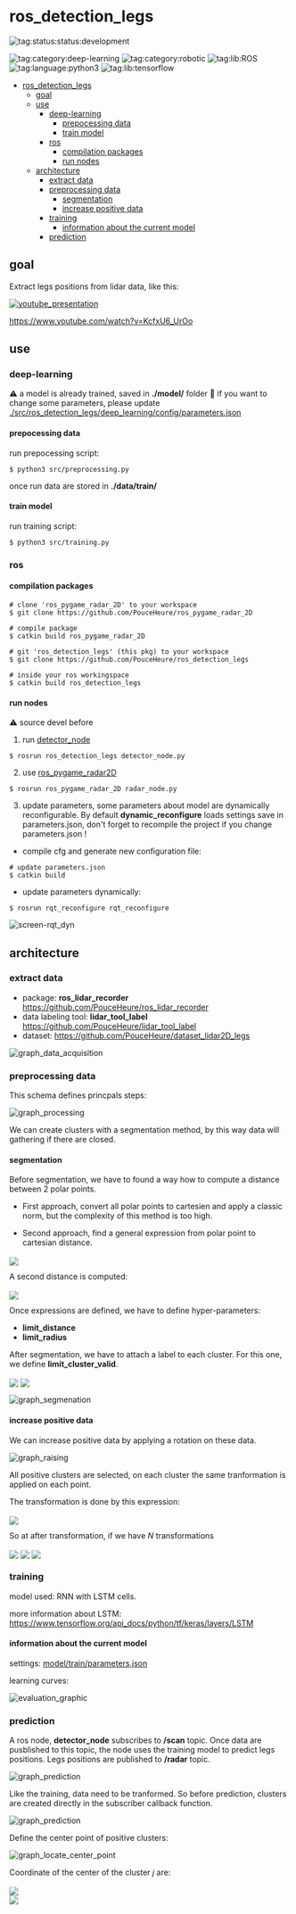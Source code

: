 # ros_detection_legs 

![tag:status:status:development](https://raw.githubusercontent.com/PouceHeure/markdown_tags/v1.0/tags/status/status_development/status_development_red.png)

![tag:category:deep-learning](https://raw.githubusercontent.com/PouceHeure/markdown_tags/v1.0/tags/category/deep-learning/deep-learning_blue.png)
![tag:category:robotic](https://raw.githubusercontent.com/PouceHeure/markdown_tags/v1.0/tags/category/robotic/robotic_blue.png)
![tag:lib:ROS](https://raw.githubusercontent.com/PouceHeure/markdown_tags/v1.0/tags/lib/ROS/ROS_blue.png)
![tag:language:python3](https://raw.githubusercontent.com/PouceHeure/markdown_tags/v1.0/tags/language/python3/python3_blue.png)
![tag:lib:tensorflow](https://raw.githubusercontent.com/PouceHeure/markdown_tags/v1.0/tags/lib/tensorflow/tensorflow_blue.png)

- [ros_detection_legs](#ros_detection_legs)
  - [goal](#goal)
  - [use](#use)
    - [deep-learning](#deep-learning)
      - [prepocessing data](#prepocessing-data)
      - [train model](#train-model)
    - [ros](#ros)
      - [compilation packages](#compilation-packages)
      - [run nodes](#run-nodes)
  - [architecture](#architecture)
    - [extract data](#extract-data)
    - [preprocessing data](#preprocessing-data)
      - [segmentation](#segmentation)
      - [increase positive data](#increase-positive-data)
    - [training](#training)
      - [information about the current model](#information-about-the-current-model)
    - [prediction](#prediction)

## goal 
Extract legs positions from lidar data, like this: 

[![youtube_presentation](./.doc/img/screen-video.png)](https://www.youtube.com/watch?v=KcfxU6_UrOo)

https://www.youtube.com/watch?v=KcfxU6_UrOo

## use

### deep-learning

:warning: a model is already trained, saved in **./model/** folder 
:pencil: if you want to change some parameters, please update [./src/ros_detection_legs/deep_learning/config/parameters.json](./src/ros_detection_legs/deep_learning/config/parameters.json)
#### prepocessing data

run prepocessing script:
```
$ python3 src/preprocessing.py
```
once run data are stored in **./data/train/**

#### train model

run training script: 
```
$ python3 src/training.py 
```

### ros

#### compilation packages 

```
# clone 'ros_pygame_radar_2D' to your workspace
$ git clone https://github.com/PouceHeure/ros_pygame_radar_2D

# compile package 
$ catkin build ros_pygame_radar_2D
```

```
# git 'ros_detection_legs' (this pkg) to your workspace
$ git clone https://github.com/PouceHeure/ros_detection_legs

# inside your ros workingspace
$ catkin build ros_detection_legs
```

#### run nodes 

:warning: source devel before


1. run [detector_node](./nodes/detecor_node.py) 
```
$ rosrun ros_detection_legs detector_node.py
```

2. use [ros_pygame_radar2D](https://github.com/PouceHeure/ros_pygame_radar_2D)
```# run radar_node.py 
$ rosrun ros_pygame_radar_2D radar_node.py
```

3. update parameters, some parameters about model are dynamically reconfigurable. By default **dynamic_reconfigure** loads settings save in parameters.json, don't forget to recompile the project if you change parameters.json !
- compile cfg and generate new configuration file: 
```
# update parameters.json 
$ catkin build 
```
- update parameters dynamically: 
```
$ rosrun rqt_reconfigure rqt_reconfigure
```

![screen-rqt_dyn](.doc/img/screen-rqt_dyn.png)

## architecture

### extract data
- package: **ros_lidar_recorder** https://github.com/PouceHeure/ros_lidar_recorder
- data labeling tool: **lidar_tool_label** https://github.com/PouceHeure/lidar_tool_label
- dataset: https://github.com/PouceHeure/dataset_lidar2D_legs

![graph_data_acquisition](.doc/graph/data_acquisition.png)

### preprocessing data

This schema defines princpals steps: 

![graph_processing](.doc/graph/prepocessing_steps.png)

We can create clusters with a segmentation method, by this way data will gathering if there are closed. 

#### segmentation

Before segmentation, we have to found a way how to compute a distance between 2 polar points. 

- First approach, convert all polar points to cartesien and apply a classic norm, but the complexity of this method is too high. 

- Second approach, find a general expression from polar point to cartesian distance. 

<!-- $
distance(p1,p2) = \sqrt{r_1^2*r_2^2 - 2*_1*r_2*cos(\theta_1-\theta_2)}
$ --> <img style="transform: translateY(0.25em);" src=".doc/equation/distance/VE9553nyWt.svg"/>


A second distance is computed: 

<!-- $
distance_{radius}(p1,p2) = abs(r_1 - r_2)
$ --> <img style="transform: translateY(0.25em);" src=".doc/equation/distance_radius/9VFuqCi7K1.svg"/>


Once expressions are defined, we have to define hyper-parameters:  

- **limit_distance** 
- **limit_radius**

After segmentation, we have to attach a label to each cluster. For this one, we define **limit_cluster_valid**. 

<!-- $
average\_label_{cluster_i} = \frac{card(points_{cluster_i} \text{where point == selected)}}{card(points_{cluster_i})}
$ --> <img style="transform: translateY(0.25em);" src=".doc/equation/label_definition/RdtwNciQva.svg"/>

<!-- $
label_{cluster_i} =  \left\{
    \begin{array}{ll}
        1 & average\_label_{cluster_i} >= limit\_cluster\_valid \\
        0 & \text{else}
    \end{array}
\right.
$ --> <img style="transform: translateY(0.25em);" src=".doc/equation/label_definition/uWssGgYcJR.svg"/>

![graph_segmenation](.doc/graph/segmentation.png)


#### increase positive data 

We can increase positive data by applying a rotation on these data. 

![graph_raising](.doc/graph/raising.png)

All positive clusters are selected, on each cluster the same tranformation is applied on each point.   

The transformation is done by this expression: 

<!-- $
\theta' = \theta + \theta_{transformation}
$ --> <img style="transform: translateY(0.25em);" src=".doc/equation/transformation/gZTVMPSyj7.svg"/>
 
So at after transformation, if we have *N* transformations

<!-- $
size_{dataset\_initial} = card(dataset_{initial})
$ --> <img style="transform: translateY(0.25em);" src=".doc/equation/transformation/ck675XtbLJ.svg"/>

<!-- $
size_{positive\_data} = card(dataset_{initial} \text{where y == 1})
$ --> <img style="transform: translateY(0.25em);" src=".doc/equation/transformation/hxiBg4rXbC.svg"/>

<!-- $
size_{dataset\_final} = size_{dataset\_initial} + N * size_{positive\_data}
$ --> <img style="transform: translateY(0.25em);" src=".doc/equation/transformation/C48mkl3bJQ.svg"/>


### training 

model used: RNN with LSTM cells. 

more information about LSTM: https://www.tensorflow.org/api_docs/python/tf/keras/layers/LSTM


#### information about the current model

settings: [model/train/parameters.json](model/train/parameters.json)

learning curves: 

![evaluation_graphic](model/train/evaluation.png)

### prediction

A ros node, **detector_node** subscribes to **/scan** topic. Once data are pusblished to this topic, the node uses the training model to predict legs positions. Legs positions are published to **/radar** topic. 

![graph_prediction](.doc/graph/prediction_ros.png)

Like the training, data need to be tranformed. So before prediction, clusters are created directly in the subscriber callback function. 

![graph_prediction](.doc/graph/prediction.png)

Define the center point of positive clusters: 

![graph_locate_center_point](./doc/../.doc/graph/locate_center_point.png)

Coordinate of the center of the cluster *j* are:

<!-- $
\theta_{j_{center}} = \frac{1}{card(points_j)}\sum_{i} \theta_{i}
$ --> <img style="transform: translateY(0.25em);" src=".doc/equation/center/hBFtPnjogX.svg"/>

<br/>

<!-- $
r_{j_{center}} = \frac{1}{card(points_j)}\sum_{i} r_{i}
$ --> <img style="transform: translateY(0.25em);" src=".doc/equation/center/WifGokqCvm.svg"/>